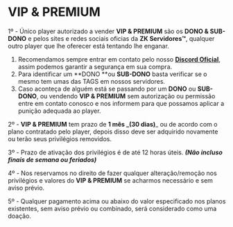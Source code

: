 # VIP & PREMIUM

1º - Único player autorizado a vender **VIP & PREMIUM** são os **DONO & SUB-DONO** e pelos sites e redes sociais oficias da **ZK Servidores™**, qualquer outro player que lhe oferecer está tentando lhe enganar.

1. Recomendamos sempre entrar em contato pelo nosso [**Discord Oficial**](https://zkservidores.com/discord), assim podemos garantir a segurança em sua compra.
2. Para identificar um **DONO **ou **SUB-DONO** basta verificar se o mesmo tem umas das TAGS em nossos servidores.
3. Caso aconteça de alguém está se passando por um **DONO** ou **SUB-DONO**, ou vendendo **VIP & PREMIUM** sem autorização ou permissão entre em contato conosco e nos informem para que possamos aplicar a punição adequada ao player.

2º - **VIP & PREMIUM** tem prazo de **1 mês **_**(30 dias)**_ ou de acordo com o plano contratado pelo player, depois disso deve ser adquirido novamente ou terão seus privilégios removidos.

3º - Prazo de ativação dos privilégios é de até 12 horas úteis. _**(Não incluso finais de semana ou feriados)**_

4º - Nos reservamos no direito de fazer qualquer alteração/remoção nos privilégios e valores do **VIP & PREMIUM** se acharmos necessário e sem aviso prévio.

5º - Qualquer pagamento acima ou abaixo do valor especificado nos planos existentes, sem aviso prévio ou combinado, será considerado como uma doação.
